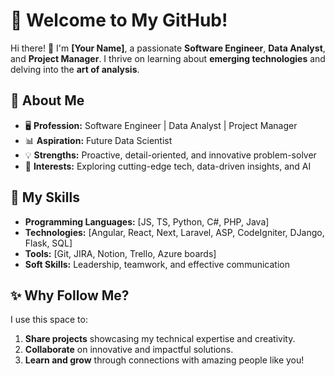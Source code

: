 # 🌟 Welcome to My GitHub!

Hi there! 👋 I'm **[Your Name]**, a passionate **Software Engineer**, **Data Analyst**, and **Project Manager**. I thrive on learning about **emerging technologies** and delving into the **art of analysis**.  

## 🚀 About Me  
- 🖥️ **Profession:** Software Engineer | Data Analyst | Project Manager  
- 📊 **Aspiration:** Future Data Scientist  
- 💡 **Strengths:** Proactive, detail-oriented, and innovative problem-solver  
- 🌱 **Interests:** Exploring cutting-edge tech, data-driven insights, and AI  

## 🔧 My Skills  
- **Programming Languages:** [JS, TS, Python, C#, PHP, Java]  
- **Technologies:** [Angular, React, Next, Laravel, ASP, CodeIgniter, DJango, Flask, SQL]  
- **Tools:** [Git, JIRA, Notion, Trello, Azure boards]  
- **Soft Skills:** Leadership, teamwork, and effective communication  

## ✨ Why Follow Me?  
I use this space to:  
1. **Share projects** showcasing my technical expertise and creativity.  
2. **Collaborate** on innovative and impactful solutions.  
3. **Learn and grow** through connections with amazing people like you!  

